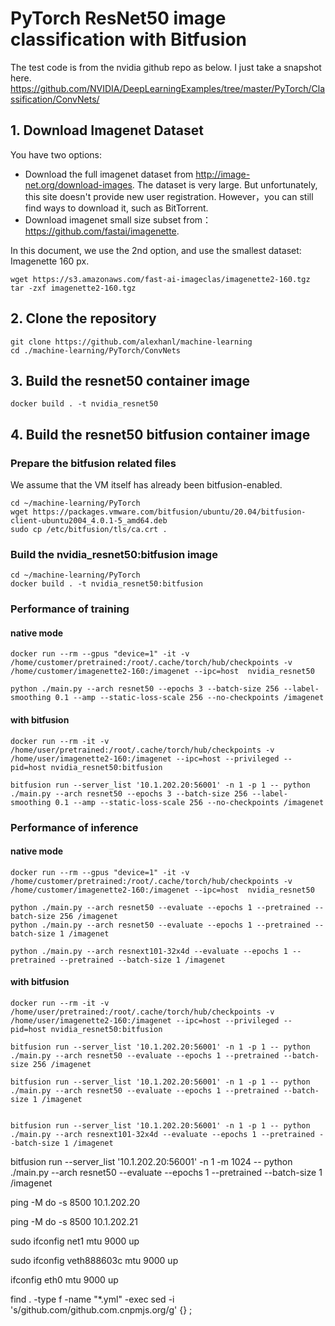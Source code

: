 # PyTorch ResNet50 image classification with Bitfusion

The test code is from the nvidia github repo as below.  I just take a snapshot here.  
https://github.com/NVIDIA/DeepLearningExamples/tree/master/PyTorch/Classification/ConvNets/


## 1. Download Imagenet Dataset
You have two options:
* Download the full imagenet dataset from http://image-net.org/download-images.  The dataset is very large. But unfortunately, this site doesn't provide new user registration. However，you can still find ways to download it, such as BitTorrent.  
* Download imagenet small size subset from： https://github.com/fastai/imagenette.  

In this document, we use the 2nd option, and use the smallest dataset: Imagenette 160 px. 
```
wget https://s3.amazonaws.com/fast-ai-imageclas/imagenette2-160.tgz
tar -zxf imagenette2-160.tgz
```

## 2. Clone the repository
```
git clone https://github.com/alexhanl/machine-learning
cd ./machine-learning/PyTorch/ConvNets
```

## 3. Build the resnet50 container image
```
docker build . -t nvidia_resnet50
```

## 4. Build the resnet50 bitfusion container image

### Prepare the bitfusion related files
We assume that the VM itself has already been bitfusion-enabled. 

```
cd ~/machine-learning/PyTorch
wget https://packages.vmware.com/bitfusion/ubuntu/20.04/bitfusion-client-ubuntu2004_4.0.1-5_amd64.deb
sudo cp /etc/bitfusion/tls/ca.crt .
```

### Build the nvidia_resnet50:bitfusion image

```
cd ~/machine-learning/PyTorch
docker build . -t nvidia_resnet50:bitfusion
```



### Performance of training
#### native mode
```
docker run --rm --gpus "device=1" -it -v /home/customer/pretrained:/root/.cache/torch/hub/checkpoints -v /home/customer/imagenette2-160:/imagenet --ipc=host  nvidia_resnet50
```

```
python ./main.py --arch resnet50 --epochs 3 --batch-size 256 --label-smoothing 0.1 --amp --static-loss-scale 256 --no-checkpoints /imagenet
```

#### with bitfusion

```
docker run --rm -it -v /home/user/pretrained:/root/.cache/torch/hub/checkpoints -v /home/user/imagenette2-160:/imagenet --ipc=host --privileged --pid=host nvidia_resnet50:bitfusion
```
```
bitfusion run --server_list '10.1.202.20:56001' -n 1 -p 1 -- python ./main.py --arch resnet50 --epochs 3 --batch-size 256 --label-smoothing 0.1 --amp --static-loss-scale 256 --no-checkpoints /imagenet
```



### Performance of inference
#### native mode
```
docker run --rm --gpus "device=1" -it -v /home/customer/pretrained:/root/.cache/torch/hub/checkpoints -v /home/customer/imagenette2-160:/imagenet --ipc=host  nvidia_resnet50

python ./main.py --arch resnet50 --evaluate --epochs 1 --pretrained --batch-size 256 /imagenet
python ./main.py --arch resnet50 --evaluate --epochs 1 --pretrained --batch-size 1 /imagenet

python ./main.py --arch resnext101-32x4d --evaluate --epochs 1 --pretrained --pretrained --batch-size 1 /imagenet
```

#### with bitfusion

```
docker run --rm -it -v /home/user/pretrained:/root/.cache/torch/hub/checkpoints -v /home/user/imagenette2-160:/imagenet --ipc=host --privileged --pid=host nvidia_resnet50:bitfusion
```
```
bitfusion run --server_list '10.1.202.20:56001' -n 1 -p 1 -- python ./main.py --arch resnet50 --evaluate --epochs 1 --pretrained --batch-size 256 /imagenet

bitfusion run --server_list '10.1.202.20:56001' -n 1 -p 1 -- python ./main.py --arch resnet50 --evaluate --epochs 1 --pretrained --batch-size 1 /imagenet


bitfusion run --server_list '10.1.202.20:56001' -n 1 -p 1 -- python ./main.py --arch resnext101-32x4d --evaluate --epochs 1 --pretrained --batch-size 1 /imagenet
```

bitfusion run --server_list '10.1.202.20:56001' -n 1 -m 1024 -- python ./main.py --arch resnet50 --evaluate --epochs 1 --pretrained --batch-size 1 /imagenet




ping -M do -s 8500 10.1.202.20

ping -M do -s 8500 10.1.202.21


sudo ifconfig net1 mtu 9000 up

sudo ifconfig veth888603c mtu 9000 up

ifconfig eth0 mtu 9000 up




find . -type f -name "*.yml" -exec sed -i 's/github.com/github.com.cnpmjs.org/g' {} \;

